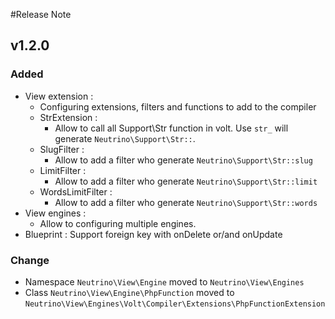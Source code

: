 #Release Note

## v1.2.0

### Added
 - View extension : 
    - Configuring extensions, filters and functions to add to the compiler
    - StrExtension :
        - Allow to call all Support\Str function in volt. 
        Use `str_` will generate `Neutrino\Support\Str::`. 
    - SlugFilter :
        - Allow to add a filter who generate `Neutrino\Support\Str::slug`
    - LimitFilter :
        - Allow to add a filter who generate `Neutrino\Support\Str::limit`
    - WordsLimitFilter :
        - Allow to add a filter who generate `Neutrino\Support\Str::words`
 - View engines : 
    - Allow to configuring multiple engines.
 - Blueprint : Support foreign key with onDelete or/and onUpdate
### Change
 - Namespace `Neutrino\View\Engine` moved to `Neutrino\View\Engines`
 - Class `Neutrino\View\Engine\PhpFunction` moved to `Neutrino\View\Engines\Volt\Compiler\Extensions\PhpFunctionExtension`
